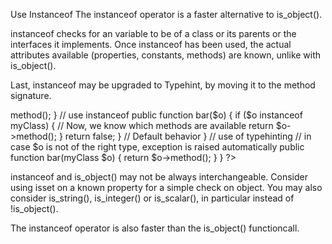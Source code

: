 Use Instanceof
The instanceof operator is a faster alternative to is_object(). 

instanceof checks for an variable to be of a class or its parents or the interfaces it implements. 
Once instanceof has been used, the actual attributes available (properties, constants, methods) are known, unlike with is_object().

Last, instanceof may be upgraded to Typehint, by moving it to the method signature. 

<?php

class Foo {

    // Don't use is_object
    public function bar($o) {
        if (!is_object($o)) { return false; } // Classic argument check
        return $o->method();
    }

    // use instanceof
    public function bar($o) {
        if ($o instanceof myClass) {  // Now, we know which methods are available
            return $o->method();
        }
        
        return false; } // Default behavior
    }

    // use of typehinting
    // in case $o is not of the right type, exception is raised automatically
    public function bar(myClass $o) {
        return $o->method();
    }
}

?>

instanceof and is_object() may not be always interchangeable. Consider using isset on a known property for a simple check on object. You may also consider is_string(), is_integer() or is_scalar(), in particular instead of !is_object().

The instanceof operator is also faster than the is_object() functioncall. 
